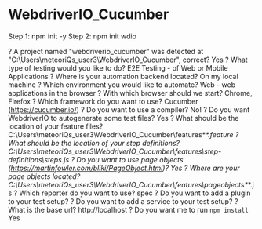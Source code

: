 # WebdriverIO_Cucumber

Step 1: npm init -y
Step 2: npm init wdio

? A project named "webdriverio_cucumber" was detected at "C:\Users\meteoriQs_user3\WebdriverIO_Cucumber", correct? Yes
? What type of testing would you like to do? E2E Testing - of Web or Mobile Applications
? Where is your automation backend located? On my local machine
? Which environment you would like to automate? Web - web applications in the browser
? With which browser should we start? Chrome, Firefox
? Which framework do you want to use? Cucumber (https://cucumber.io/)
? Do you want to use a compiler? No!
? Do you want WebdriverIO to autogenerate some test files? Yes
? What should be the location of your feature files? C:\Users\meteoriQs_user3\WebdriverIO_Cucumber\features\**\*.feature
? What should be the location of your step definitions? C:\Users\meteoriQs_user3\WebdriverIO_Cucumber\features\step-definitions\steps.js
? Do you want to use page objects (https://martinfowler.com/bliki/PageObject.html)? Yes
? Where are your page objects located? C:\Users\meteoriQs_user3\WebdriverIO_Cucumber\features\pageobjects\**\*.js
? Which reporter do you want to use? spec
? Do you want to add a plugin to your test setup?
? Do you want to add a service to your test setup?
? What is the base url? http://localhost
? Do you want me to run `npm install` Yes






